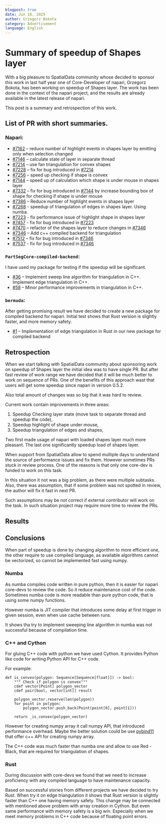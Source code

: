 ```yaml
---
blogpost: true
date: Jun 18, 2025
author: Grzegorz Bokota
category: Advertisement
language: English
---
```


# Summary of speedup of Shapes layer

With a big pleasure to SpatialData community whose decided to sponsor this work in last half year one of Core-Developer of napari, Grzegorz Bokota, has been working on speedup of Shapes layer. The work has been done in the context of the napari project, and the results are already available in the latest release of napari.

This post is a summary and retrospection of this work.

## List of PR with short summaries. 

### Napari:

* [#7162](https://github.com/napari/napari/pull/7162) – reduce number of highlight events in shapes layer by emitting only when selection changed
* [#7146](https://github.com/napari/napari/pull/7146) – calculate state of layer in separate thread
* [#7214](https://github.com/napari/napari/pull/7214) – use fan triangulation for convex shapes
* [#7228](https://github.com/napari/napari/pull/7228) – fix for bug introduced in [#7214](https://github.com/napari/napari/pull/7214)
* [#7256](https://github.com/napari/napari/pull/7256) – speed up checking if shape is convex 
* [#7144](https://github.com/napari/napari/pull/7144) – speed up of calculation which shape is under mouse in shapes layer
* [#7332](https://github.com/napari/napari/pull/7332) – fix for bug introduced in [#7144](https://github.com/napari/napari/pull/7144) by increase bounding box of shape for checking if shape is under mouse
* [#7386](https://github.com/napari/napari/pull/7386) – Reduce number of highlight events in shapes layer
* [#7268](https://github.com/napari/napari/pull/7268) - speedup of triangulation of edges in shapes layer. Using numba.
* [#7223](https://github.com/napari/napari/pull/7223) - fix performance issue of highlight shape in shapes layer
* [#7457](https://github.com/napari/napari/pull/7457) - fix for bug introduced in [#7223](https://github.com/napari/napari/pull/7223)
* [#7470](https://github.com/napari/napari/pull/7470) – refactor of the shapes layer to reduce changes in [#7346](https://github.com/napari/napari/pull/7346)
* [#7346](https://github.com/napari/napari/pull/7346) – Add c++ compiled backend for triangulation 
* [#7512](https://github.com/napari/napari/pull/7512) – fix for bug introduced in [#7346](https://github.com/napari/napari/pull/7346)
* [#7537](https://github.com/napari/napari/pull/7537) - fix for bug introduced in [#7346](https://github.com/napari/napari/pull/7346)


### `PartSegCore-compiled-backend`:

I have used my package for testing if the speedup will be significant. 

* [#36](https://github.com/4DNucleome/PartSegCore-compiled-backend/pull/36) – Implement sweep line algorithm for triangulation in C++. Implement edge triangulation in C++.
* [#58](https://github.com/4DNucleome/PartSegCore-compiled-backend/pull/58) – Minor performance improvements in triangulation in C++.


### `bermuda`:

After getting promising result we have decided to create a new package for compiled backend for napari.
Initial test shows that Rust version is slightly faster, and more memory safety.

* [#1](https://github.com/napari/bermuda/pull/1) – Implementation of edge triangulation in Rust in our new package for compiled backend


## Retrospection 

When we start talking with SpatialData community about sponsoring 
work on speedup of Shapes layer the initial idea was to have single PR. 
But after fast review of work range we have decided that it will be 
much better to work on sequence of PRs. One of the benefits of this
approach wast that users will get some speedup since napari in version 0.5.2. 

Also total amount of changes was so big that it was hard to review. 

Current work contain improvements in three areas:

1. Speedup Checking layer state (move task to separate thread and speedup the code),
2. Speedup highlight of shape under mouse,
3. Speedup triangulation of edges and shapes,

Two first made usage of napari with loaded shapes layer much more pleasant.
The last one significantly speedup load of shapes layer.

When support from SpatialData allow to spend multiple days to understand the source 
of performance issues and fix them. However sometimes PRs stuck in review process.
One of the reasons is that only one core-dev is funded to work on this task. 

In this situation it not was a big problem, as there were multiple subtasks. 
Also, there was assumption, that if some problem was not spotted in review,
the author will fix it fast in next PR.

Such assumptions may be not correct if external contributor will work on the task.
In such situation project may require more time to review the PRs.

## Results

## Conclusions 

When part of speedup is done by changing algorithm to more efficient one, 
the other require to use compiled language, as available algorithms cannot be vectorized, so cannot 
be implemented fast using numpy.

### Numba 

As numba compiles code written in pure python,
then it is easier for napari core-devs to review the code.
So it reduce maintenance cost of the code. 
Sometimes numba code is more readable than pure python code, that is 
using some numpy functions.

However numba is JIT compiler that introduces some delay at first trigger in given session, even when use
cache between runs.

It shows tha try to implement sweeping line algorithm in numba was not successful because of compilation time.

### C++ and Cython 

For gluing C++ code with python we have used Cython. It provides 
Python like code for writing Python API for C++ code.

For example:

```cython
def is_convex(polygon: Sequence[Sequence[float]]) -> bool:
    """ Check if polygon is convex"""
    cdef vector[Point] polygon_vector
    cdef pair[bool, vector[int]] result

    polygon_vector.reserve(len(polygon))
    for point in polygon:
        polygon_vector.push_back(Point(point[0], point[1]))

    return _is_convex(polygon_vector)
```

However for creating numpy array it call numpy API, that introduced performance overhead.
Maybe the better solution could be use [pybind11](https://github.com/pybind/pybind11) 
that offer c++ API for creating numpy array.

The C++ code was much faster than numba one and allow to use Red - Black, that are required for triangulation of shapes. 

### Rust

During discussion with core-devs we found that we need to increase proficiency with 
any compiled language to have maintenance capacity. 

Based on successful stories from different projects we have decided to try Rust.
When try it on edge triangulation it shows that Rust version is slightly faster than C++ one having memory safety.
This change may be connected with mentioned above problem with array creation in Cython.
But even same performance with memory safety is a big win.
Especially when we meet memory problems in C++ code because of floating point errors.

